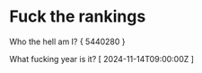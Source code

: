 # Fuck the rankings

Who the hell am I?
{ 5440280 }

What fucking year is it?
[ 2024-11-14T09:00:00Z ]
